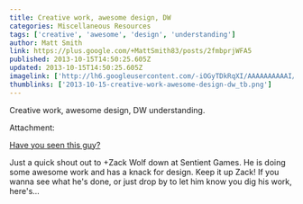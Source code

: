 ```yaml
---
title: Creative work, awesome design, DW
categories: Miscellaneous Resources
tags: ['creative', 'awesome', 'design', 'understanding']
author: Matt Smith
link: https://plus.google.com/+MattSmith83/posts/2fmbprjWFA5
published: 2013-10-15T14:50:25.605Z
updated: 2013-10-15T14:50:25.605Z
imagelink: ['http://lh6.googleusercontent.com/-iOGyTDkRqXI/AAAAAAAAAAI/AAAAAAAAAEw/QDXE7b3AdsM/s512-c/photo.jpg']
thumblinks: ['2013-10-15-creative-work-awesome-design-dw_tb.png']
---
```


Creative work, awesome design, DW understanding.


Attachment:

<a href='http://playtofindout.blogspot.com/2013/10/have-you-seen-this-guy.html'>Have you seen this guy?</a>


Just a quick shout out to +Zack Wolf down at Sentient Games. He is doing some awesome work and has a knack for design. Keep it up Zack! If you wanna see what he's done, or just drop by to let him know you dig his work, here's...